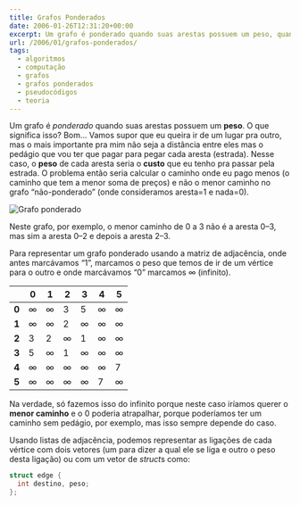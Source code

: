 ```yaml
---
title: Grafos Ponderados
date: 2006-01-26T12:31:20+00:00
excerpt: Um grafo é ponderado quando suas arestas possuem um peso, quando há um custo para ir de um vértice a outro. Vamos ver como representar um grafo ponderado...
url: /2006/01/grafos-ponderados/
tags:
  - algoritmos
  - computação
  - grafos
  - grafos ponderados
  - pseudocódigos
  - teoria
---
```


Um grafo é _ponderado_ quando suas arestas possuem um **peso**. O que significa isso? Bom… Vamos supor que eu queira ir de um lugar pra outro, mas o mais importante pra mim não seja a distância entre eles mas o pedágio que vou ter que pagar para pegar cada aresta (estrada). Nesse caso, o **peso** de cada aresta seria o **custo** que eu tenho pra passar pela estrada. O problema então seria calcular o caminho onde eu pago menos (o caminho que tem a menor soma de preços) e não o menor caminho no grafo “não-ponderado” (onde consideramos aresta=1 e nada=0).

![Grafo ponderado](/wp-content/uploads/2006/01/GRVIZ04113_001.png)

Neste grafo, por exemplo, o menor caminho de 0 a 3 não é a aresta 0–3, mas sim a aresta 0–2 e depois a aresta 2–3.

Para representar um grafo ponderado usando a matriz de adjacência, onde antes marcávamos “1”, marcamos o peso que temos de ir de um vértice para o outro e onde marcávamos “0” marcamos $\infty{}$ (infinito).

|       | 0        | 1        | 2        | 3        | 4        | 5        |
| ----- | -------- | -------- | -------- | -------- | -------- | -------- |
| **0** | $\infty$ | $\infty$ | 3        | 5        | $\infty$ | $\infty$ |
| **1** | $\infty$ | $\infty$ | 2        | $\infty$ | $\infty$ | $\infty$ |
| **2** | 3        | 2        | $\infty$ | 1        | $\infty$ | $\infty$ |
| **3** | 5        | $\infty$ | 1        | $\infty$ | $\infty$ | $\infty$ |
| **4** | $\infty$ | $\infty$ | $\infty$ | $\infty$ | $\infty$ | 7        |
| **5** | $\infty$ | $\infty$ | $\infty$ | $\infty$ | 7        | $\infty$ |

Na verdade, só fazemos isso do infinito porque neste caso iríamos querer o **menor caminho** e o 0 poderia atrapalhar, porque poderíamos ter um caminho sem pedágio, por exemplo, mas isso sempre depende do caso.

Usando listas de adjacência, podemos representar as ligações de cada vértice com dois vetores (um para dizer a qual ele se liga e outro o peso desta ligação) ou com um vetor de <em>struct</em>s como:

```cpp
struct edge {
  int destino, peso;
};
```
